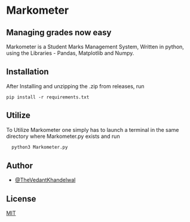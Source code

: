 

# Markometer
## Managing grades now easy

Markometer is a Student Marks Management System, Written in python, using the Libraries -
 Pandas, Matplotlib and Numpy.
 


## Installation

After Installing and unzipping the .zip from releases, run
```
pip install -r requirements.txt
```

## Utilize

To Utilize Markometer one simply has to launch a terminal in the same directory where Markometer.py exists
and run

```bash
  python3 Markometer.py
```


## Author

- [@TheVedantKhandelwal](https://www.github.com/TheVedantKhandelwal)


## License

[MIT](https://choosealicense.com/licenses/mit/)


